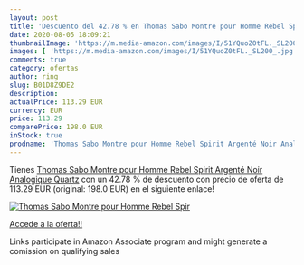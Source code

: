 ```yaml
---
layout: post
title: 'Descuento del 42.78 % en Thomas Sabo Montre pour Homme Rebel Spir'
date: 2020-08-05 18:09:21
thumbnailImage: 'https://m.media-amazon.com/images/I/51YQuoZ0tFL._SL200_.jpg'
images: [ 'https://m.media-amazon.com/images/I/51YQuoZ0tFL._SL200_.jpg' ]
comments: true
category: ofertas
author: ring
slug: B01D8Z9DE2
description:
actualPrice: 113.29 EUR
currency: EUR
price: 113.29
comparePrice: 198.0 EUR
inStock: true
prodname: 'Thomas Sabo Montre pour Homme Rebel Spirit Argenté Noir Analogique Quartz'
---
```


Tienes [Thomas Sabo Montre pour Homme Rebel Spirit Argenté Noir Analogique Quartz](https://www.amazon.fr/dp/B01D8Z9DE2/?tag=tolees0d-21) con un 42.78 % de descuento con precio de oferta de 113.29 EUR (original: 198.0 EUR) en el siguiente enlace!

[![Thomas Sabo Montre pour Homme Rebel Spir](https://m.media-amazon.com/images/I/51YQuoZ0tFL._SL200_.jpg)](https://www.amazon.fr/dp/B01D8Z9DE2/?tag=tolees0d-21)

[Accede a la oferta!!](https://www.amazon.fr/dp/B01D8Z9DE2/?tag=tolees0d-21)

Links participate in Amazon Associate program and might generate a comission on qualifying sales



